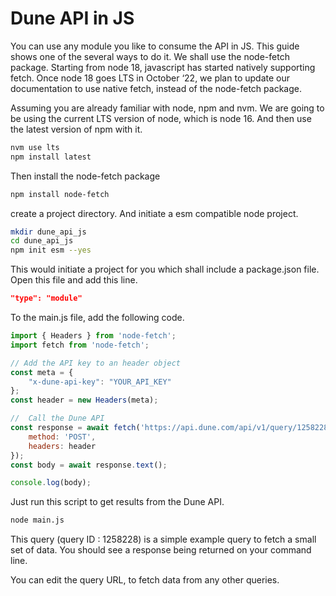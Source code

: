 # Dune API in JS

You can use any module you like to consume the API in JS. This guide shows one of the several ways to do it. We shall use the node-fetch package. Starting from node 18, javascript has started natively supporting fetch. Once node 18 goes LTS in October ‘22, we plan to update our documentation to use native fetch, instead of the node-fetch package.

Assuming you are already familiar with node, npm and nvm. We are going to be using the current LTS version of node, which is node 16. And then use the latest version of npm with it.

```bash
nvm use lts
npm install latest
```

Then install the node-fetch package

```bash
npm install node-fetch
```

create a project directory. And initiate a esm compatible node project.

```bash
mkdir dune_api_js
cd dune_api_js
npm init esm --yes
```

This would initiate a project for you which shall include a package.json file. Open this file and add this line.

```json
"type": "module"
```

To the main.js file, add the following code.

```jsx
import { Headers } from 'node-fetch';
import fetch from 'node-fetch';

// Add the API key to an header object
const meta = {
    "x-dune-api-key": "YOUR_API_KEY"
};
const header = new Headers(meta);

//  Call the Dune API
const response = await fetch('https://api.dune.com/api/v1/query/1258228/execute', {
    method: 'POST',
    headers: header
});
const body = await response.text();

console.log(body);
```

Just run this script to get results from the Dune API.

```bash
node main.js
```

This query (query ID : 1258228) is a simple example query to fetch a small set of data.
You should see a response being returned on your command line.

You can edit the query URL, to fetch data from any other queries.
